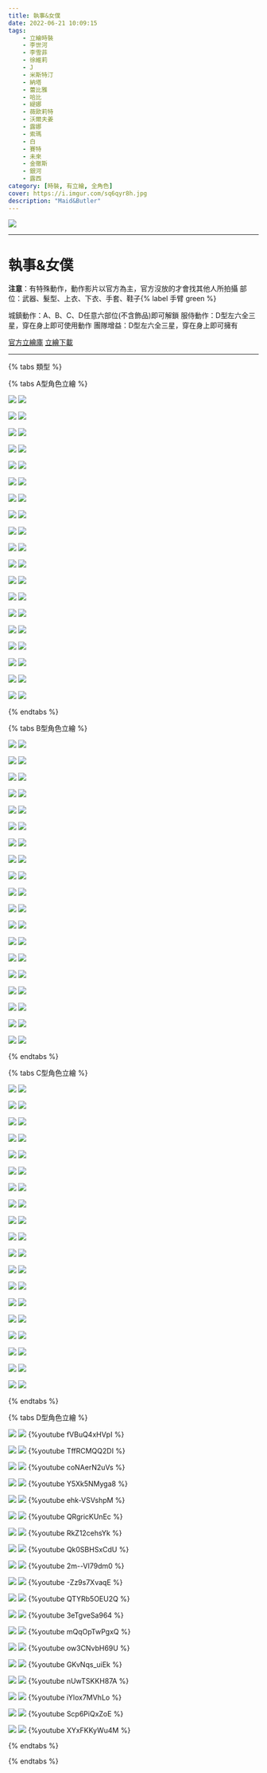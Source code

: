```yaml
---
title: 執事&女僕
date: 2022-06-21 10:09:15
tags:
    - 立繪時裝
    - 李世河
    - 李雪菲
    - 徐維莉
    - J
    - 米斯特汀
    - 納塔
    - 蕾比雅
    - 哈比
    - 緹娜
    - 薇歐莉特
    - 沃爾夫姜
    - 露娜
    - 索瑪
    - 白
    - 賽特
    - 未來
    - 金徹斯
    - 銀河
    - 露西
category: [時裝, 有立繪, 全角色]
cover: https://i.imgur.com/sq6qyr8h.jpg
description: "Maid&Butler"
---
```


[![](https://i.imgur.com/sq6qyr8h.jpg)](https://i.imgur.com/sq6qyr8.jpg)

---
# 執事&女僕

**注意**：有特殊動作，動作影片以官方為主，官方沒放的才會找其他人所拍攝
部位：武器、髮型、上衣、下衣、手套、鞋子{% label 手臂 green %}

城鎮動作：A、B、C、D任意六部位(不含飾品)即可解鎖
服侍動作：D型左六全三星，穿在身上即可使用動作
團隊增益：D型左六全三星，穿在身上即可擁有

[官方立繪庫](https://closers.nexon.com/Pds/FanSiteKit)
[立繪下載](https://closers.vod.nexoncdn.co.kr/site/fansitekit/Closers_FansiteKit_HouseKeeper_026poe.zip)

---

{% tabs 類型 %}
<!-- tab A型-->
{% tabs A型角色立繪 %}
<!-- tab 李世河(Seha)-->
[![](https://i.imgur.com/ysdBoomh.jpg)](https://i.imgur.com/ysdBoom.jpg)
[![](https://i.imgur.com/hlDj4j1h.png)](https://i.imgur.com/hlDj4j1.png)
<!-- endtab -->
<!-- tab 李雪菲(Seulbi)-->
[![](https://i.imgur.com/MEcKr8Ih.jpg)](https://i.imgur.com/MEcKr8I.jpg)
[![](https://i.imgur.com/FXpSBnVh.png)](https://i.imgur.com/FXpSBnV.png)
<!-- endtab -->
<!-- tab 徐維莉(Yuri)-->
[![](https://i.imgur.com/QtzmJDDh.jpg)](https://i.imgur.com/QtzmJDD.jpg)
[![](https://i.imgur.com/q2z5dSJh.png)](https://i.imgur.com/q2z5dSJ.png)
<!-- endtab -->
<!-- tab J-->
[![](https://i.imgur.com/OiXwhOxh.jpg)](https://i.imgur.com/OiXwhOx.jpg)
[![](https://i.imgur.com/fPqARe2h.png)](https://i.imgur.com/fPqARe2.png)
<!-- endtab -->
<!-- tab 米斯特汀(Tein)-->
[![](https://i.imgur.com/1j6FWWlh.jpg)](https://i.imgur.com/1j6FWWl.jpg)
[![](https://i.imgur.com/ywb04DHh.png)](https://i.imgur.com/ywb04DH.png)
<!-- endtab -->
<!-- tab 納塔(Nata)-->
[![](https://i.imgur.com/l7Mz5Emh.jpg)](https://i.imgur.com/l7Mz5Em.jpg)
[![](https://i.imgur.com/J0FtRdOh.png)](https://i.imgur.com/J0FtRdO.png)
<!-- endtab -->
<!-- tab 蕾比雅(Levia)-->
[![](https://i.imgur.com/t2MV5IHh.jpg)](https://i.imgur.com/t2MV5IH.jpg)
[![](https://i.imgur.com/miFV1NDh.png)](https://i.imgur.com/miFV1ND.png)
<!-- endtab -->
<!-- tab 哈比(Harpy)-->
[![](https://i.imgur.com/jj3UnX8h.jpg)](https://i.imgur.com/jj3UnX8.jpg)
[![](https://i.imgur.com/UIUVlMQh.png)](https://i.imgur.com/UIUVlMQ.png)
<!-- endtab -->
<!-- tab 緹娜(Tina)-->
[![](https://i.imgur.com/LjxIWohh.jpg)](https://i.imgur.com/LjxIWoh.jpg)
[![](https://i.imgur.com/6njxseFh.png)](https://i.imgur.com/6njxseF.png)
<!-- endtab -->
<!-- tab 薇歐莉特(Violet)-->
[![](https://i.imgur.com/CIiJuwDh.jpg)](https://i.imgur.com/CIiJuwD.jpg)
[![](https://i.imgur.com/YDAGFRlh.png)](https://i.imgur.com/YDAGFRl.png)
<!-- endtab -->
<!-- tab 沃爾夫姜(Wolfgang)-->
[![](https://i.imgur.com/gbg1hfRh.jpg)](https://i.imgur.com/gbg1hfR.jpg)
[![](https://i.imgur.com/ZivUGi2h.png)](https://i.imgur.com/ZivUGi2.png)
<!-- endtab -->
<!-- tab 露娜(Luna)-->
[![](https://i.imgur.com/9Rr6J0bh.jpg)](https://i.imgur.com/9Rr6J0b.jpg)
[![](https://i.imgur.com/JacXafhh.png)](https://i.imgur.com/JacXafh.png)
<!-- endtab -->
<!-- tab 索瑪(Soma)-->
[![](https://i.imgur.com/s1zw7nZh.jpg)](https://i.imgur.com/s1zw7nZ.jpg)
[![](https://i.imgur.com/a26AsVUh.png)](https://i.imgur.com/a26AsVU.png)
<!-- endtab -->
<!-- tab 白(Bai)-->
[![](https://i.imgur.com/rmzVcf4h.jpg)](https://i.imgur.com/rmzVcf4.jpg)
[![](https://i.imgur.com/uuizngFh.png)](https://i.imgur.com/uuizngF.png)
<!-- endtab -->
<!-- tab 賽特(Seth)-->
[![](https://i.imgur.com/kdQAWrMh.jpg)](https://i.imgur.com/kdQAWrM.jpg)
[![](https://i.imgur.com/IKXPzjFh.png)](https://i.imgur.com/IKXPzjF.png)
<!-- endtab -->
<!-- tab 未來(Mirae)-->
[![](https://i.imgur.com/EnaUMihh.jpg)](https://i.imgur.com/EnaUMih.jpg)
[![](https://i.imgur.com/LX0AGLEh.png)](https://i.imgur.com/LX0AGLE.png)
<!-- endtab -->
<!-- tab 徹斯(Chulsoo)-->
[![](https://i.imgur.com/0KQ2NT5h.jpg)](https://i.imgur.com/0KQ2NT5.jpg)
[![](https://i.imgur.com/nYBGD1sh.png)](https://i.imgur.com/nYBGD1s.png)
<!-- endtab -->
<!-- tab 銀河(Eunha)-->
[![](https://i.imgur.com/H4Oma39h.jpg)](https://i.imgur.com/H4Oma39.jpg)
[![](https://i.imgur.com/jNCDJoLh.png)](https://i.imgur.com/jNCDJoL.png)
<!-- endtab -->
<!-- tab 露西(Lucy)-->
[![](https://i.imgur.com/1yn491Ah.jpg)](https://i.imgur.com/1yn491A.jpg)
[![](https://i.imgur.com/efpqxRHh.png)](https://i.imgur.com/efpqxRH.png)
<!-- endtab -->
{% endtabs %}
<!-- endtab -->

<!-- tab B型-->
{% tabs B型角色立繪 %}
<!-- tab 李世河(Seha)-->
[![](https://i.imgur.com/QAxxDmnh.jpg)](https://i.imgur.com/QAxxDmn.jpg)
[![](https://i.imgur.com/AGnDK3Eh.png)](https://i.imgur.com/AGnDK3E.png)
<!-- endtab -->
<!-- tab 李雪菲(Seulbi)-->
[![](https://i.imgur.com/q2g51zLh.jpg)](https://i.imgur.com/q2g51zL.jpg)
[![](https://i.imgur.com/q1jnMsch.png)](https://i.imgur.com/q1jnMsc.png)
<!-- endtab -->
<!-- tab 徐維莉(Yuri)-->
[![](https://i.imgur.com/dq15hWRh.jpg)](https://i.imgur.com/dq15hWR.jpg)
[![](https://i.imgur.com/nnB7EoDh.png)](https://i.imgur.com/nnB7EoD.png)
<!-- endtab -->
<!-- tab J-->
[![](https://i.imgur.com/1HPlLohh.jpg)](https://i.imgur.com/1HPlLoh.jpg)
[![](https://i.imgur.com/x6hVAfPh.png)](https://i.imgur.com/x6hVAfP.png)
<!-- endtab -->
<!-- tab 米斯特汀(Tein)-->
[![](https://i.imgur.com/6Gd3oEhh.jpg)](https://i.imgur.com/6Gd3oEh.jpg)
[![](https://i.imgur.com/5N32hD0h.png)](https://i.imgur.com/5N32hD0.png)
<!-- endtab -->
<!-- tab 納塔(Nata)-->
[![](https://i.imgur.com/gwYwpExh.jpg)](https://i.imgur.com/gwYwpEx.jpg)
[![](https://i.imgur.com/SsdoYAOh.png)](https://i.imgur.com/SsdoYAO.png)
<!-- endtab -->
<!-- tab 蕾比雅(Levia)-->
[![](https://i.imgur.com/UsoTuDKh.jpg)](https://i.imgur.com/UsoTuDK.jpg)
[![](https://i.imgur.com/nv3Qv3Eh.png)](https://i.imgur.com/nv3Qv3E.png)
<!-- endtab -->
<!-- tab 哈比(Harpy)-->
[![](https://i.imgur.com/xM5ugSBh.jpg)](https://i.imgur.com/xM5ugSB.jpg)
[![](https://i.imgur.com/uxaWxtSh.png)](https://i.imgur.com/uxaWxtS.png)
<!-- endtab -->
<!-- tab 緹娜(Tina)-->
[![](https://i.imgur.com/B3wK69Gh.jpg)](https://i.imgur.com/B3wK69G.jpg)
[![](https://i.imgur.com/8IVaE2lh.png)](https://i.imgur.com/8IVaE2l.png)
<!-- endtab -->
<!-- tab 薇歐莉特(Violet)-->
[![](https://i.imgur.com/4nVao5hh.jpg)](https://i.imgur.com/4nVao5h.jpg)
[![](https://i.imgur.com/TNruhK1h.png)](https://i.imgur.com/TNruhK1.png)
<!-- endtab -->
<!-- tab 沃爾夫姜(Wolfgang)-->
[![](https://i.imgur.com/5k00Tn5h.jpg)](https://i.imgur.com/5k00Tn5.jpg)
[![](https://i.imgur.com/HXGm9Bxh.png)](https://i.imgur.com/HXGm9Bx.png)
<!-- endtab -->
<!-- tab 露娜(Luna)-->
[![](https://i.imgur.com/cUoJooWh.jpg)](https://i.imgur.com/cUoJooW.jpg)
[![](https://i.imgur.com/u2MMLD1h.png)](https://i.imgur.com/u2MMLD1.png)
<!-- endtab -->
<!-- tab 索瑪(Soma)-->
[![](https://i.imgur.com/hCCjtROh.jpg)](https://i.imgur.com/hCCjtRO.jpg)
[![](https://i.imgur.com/9Dxwyjlh.png)](https://i.imgur.com/9Dxwyjl.png)
<!-- endtab -->
<!-- tab 白(Bai)-->
[![](https://i.imgur.com/coiDPmrh.jpg)](https://i.imgur.com/coiDPmr.jpg)
[![](https://i.imgur.com/aTFAtqQh.png)](https://i.imgur.com/aTFAtqQ.png)
<!-- endtab -->
<!-- tab 賽特(Seth)-->
[![](https://i.imgur.com/A6l6eiJh.jpg)](https://i.imgur.com/A6l6eiJ.jpg)
[![](https://i.imgur.com/5vT7pQRh.png)](https://i.imgur.com/5vT7pQR.png)
<!-- endtab -->
<!-- tab 未來(Mirae)-->
[![](https://i.imgur.com/79kToHsh.jpg)](https://i.imgur.com/79kToHs.jpg)
[![](https://i.imgur.com/wt0jeYWh.png)](https://i.imgur.com/wt0jeYW.png)
<!-- endtab -->
<!-- tab 徹斯(Chulsoo)-->
[![](https://i.imgur.com/qLntPpmh.jpg)](https://i.imgur.com/qLntPpm.jpg)
[![](https://i.imgur.com/sjbwxPoh.png)](https://i.imgur.com/sjbwxPo.png)
<!-- endtab -->
<!-- tab 銀河(Eunha)-->
[![](https://i.imgur.com/jp6EL24h.jpg)](https://i.imgur.com/jp6EL24.jpg)
[![](https://i.imgur.com/F48yniFh.png)](https://i.imgur.com/F48yniF.png)
<!-- endtab -->
<!-- tab 露西(Lucy)-->
[![](https://i.imgur.com/Ht44DMJh.jpg)](https://i.imgur.com/Ht44DMJ.jpg)
[![](https://i.imgur.com/i1ccGtDh.png)](https://i.imgur.com/i1ccGtD.png)
<!-- endtab -->
{% endtabs %}
<!-- endtab -->

<!-- tab C型-->
{% tabs C型角色立繪 %}
<!-- tab 李世河(Seha)-->
[![](https://i.imgur.com/kaVRBMIh.jpg)](https://i.imgur.com/kaVRBMI.jpg)
[![](https://i.imgur.com/QhLMQuJh.png)](https://i.imgur.com/QhLMQuJ.png)
<!-- endtab -->
<!-- tab 李雪菲(Seulbi)-->
[![](https://i.imgur.com/LhGaH4Ph.jpg)](https://i.imgur.com/LhGaH4P.jpg)
[![](https://i.imgur.com/ktKwJ1yh.png)](https://i.imgur.com/ktKwJ1y.png)
<!-- endtab -->
<!-- tab 徐維莉(Yuri)-->
[![](https://i.imgur.com/hTBLF2Sh.jpg)](https://i.imgur.com/hTBLF2S.jpg)
[![](https://i.imgur.com/gROMeDVh.png)](https://i.imgur.com/gROMeDV.png)
<!-- endtab -->
<!-- tab J-->
[![](https://i.imgur.com/9RF3pqIh.jpg)](https://i.imgur.com/9RF3pqI.jpg)
[![](https://i.imgur.com/k0GdF2Ch.png)](https://i.imgur.com/k0GdF2C.png)
<!-- endtab -->
<!-- tab 米斯特汀(Tein)-->
[![](https://i.imgur.com/05T15T4h.jpg)](https://i.imgur.com/05T15T4.jpg)
[![](https://i.imgur.com/zSVzwZjh.png)](https://i.imgur.com/zSVzwZj.png)
<!-- endtab -->
<!-- tab 納塔(Nata)-->
[![](https://i.imgur.com/X1sTE9Gh.jpg)](https://i.imgur.com/X1sTE9G.jpg)
[![](https://i.imgur.com/R1nzHSrh.png)](https://i.imgur.com/R1nzHSr.png)
<!-- endtab -->
<!-- tab 蕾比雅(Levia)-->
[![](https://i.imgur.com/Jviq2Wkh.jpg)](https://i.imgur.com/Jviq2Wk.jpg)
[![](https://i.imgur.com/QZqR4mAh.png)](https://i.imgur.com/QZqR4mA.png)
<!-- endtab -->
<!-- tab 哈比(Harpy)-->
[![](https://i.imgur.com/MNC7qBKh.jpg)](https://i.imgur.com/MNC7qBK.jpg)
[![](https://i.imgur.com/lzSomsph.png)](https://i.imgur.com/lzSomsp.png)
<!-- endtab -->
<!-- tab 緹娜(Tina)-->
[![](https://i.imgur.com/tgOWrFXh.jpg)](https://i.imgur.com/tgOWrFX.jpg)
[![](https://i.imgur.com/ZPS52s2h.png)](https://i.imgur.com/ZPS52s2.png)
<!-- endtab -->
<!-- tab 薇歐莉特(Violet)-->
[![](https://i.imgur.com/IDCOtDLh.jpg)](https://i.imgur.com/IDCOtDL.jpg)
[![](https://i.imgur.com/nj2sADlh.png)](https://i.imgur.com/nj2sADl.png)
<!-- endtab -->
<!-- tab 沃爾夫姜(Wolfgang)-->
[![](https://i.imgur.com/p5EDHNBh.jpg)](https://i.imgur.com/p5EDHNB.jpg)
[![](https://i.imgur.com/ONAzdp1h.png)](https://i.imgur.com/ONAzdp1.png)
<!-- endtab -->
<!-- tab 露娜(Luna)-->
[![](https://i.imgur.com/23BXRUth.jpg)](https://i.imgur.com/23BXRUt.jpg)
[![](https://i.imgur.com/3jsYvSGh.png)](https://i.imgur.com/3jsYvSG.png)
<!-- endtab -->
<!-- tab 索瑪(Soma)-->
[![](https://i.imgur.com/MHOQ8F0h.jpg)](https://i.imgur.com/MHOQ8F0.jpg)
[![](https://i.imgur.com/JcXB5Y7h.png)](https://i.imgur.com/JcXB5Y7.png)
<!-- endtab -->
<!-- tab 白(Bai)-->
[![](https://i.imgur.com/QLhBYoAh.jpg)](https://i.imgur.com/QLhBYoA.jpg)
[![](https://i.imgur.com/A0OGHfOh.png)](https://i.imgur.com/A0OGHfO.png)
<!-- endtab -->
<!-- tab 賽特(Seth)-->
[![](https://i.imgur.com/anca9D6h.jpg)](https://i.imgur.com/anca9D6.jpg)
[![](https://i.imgur.com/3i0duYhh.png)](https://i.imgur.com/3i0duYh.png)
<!-- endtab -->
<!-- tab 未來(Mirae)-->
[![](https://i.imgur.com/tllK7Vjh.jpg)](https://i.imgur.com/tllK7Vj.jpg)
[![](https://i.imgur.com/AshgqRPh.png)](https://i.imgur.com/AshgqRP.png)
<!-- endtab -->
<!-- tab 徹斯(Chulsoo)-->
[![](https://i.imgur.com/YSB4lJDh.jpg)](https://i.imgur.com/YSB4lJD.jpg)
[![](https://i.imgur.com/abdZ1b5h.png)](https://i.imgur.com/abdZ1b5.png)
<!-- endtab -->
<!-- tab 銀河(Eunha)-->
[![](https://i.imgur.com/6ybuSbGh.jpg)](https://i.imgur.com/6ybuSbG.jpg)
[![](https://i.imgur.com/FocTUbrh.png)](https://i.imgur.com/FocTUbr.png)
<!-- endtab -->
<!-- tab 露西(Lucy)-->
[![](https://i.imgur.com/HYRPnd9h.jpg)](https://i.imgur.com/HYRPnd9.jpg)
[![](https://i.imgur.com/WdfWFmsh.png)](https://i.imgur.com/WdfWFms.png)
<!-- endtab -->
{% endtabs %}
<!-- endtab -->

<!-- tab D型(包含動作展示) -->
{% tabs D型角色立繪 %}
<!-- tab 李世河(Seha)-->
[![](https://i.imgur.com/AnzBe95h.jpg)](https://i.imgur.com/AnzBe95.jpg)
[![](https://i.imgur.com/PdfAtPEh.png)](https://i.imgur.com/PdfAtPE.png)
{%youtube fVBuQ4xHVpI %}
<!-- endtab -->
<!-- tab 李雪菲(Seulbi)-->
[![](https://i.imgur.com/BpprJvkh.jpg)](https://i.imgur.com/BpprJvk.jpg)
[![](https://i.imgur.com/28Acqrkh.png)](https://i.imgur.com/28Acqrk.png)
{%youtube TffRCMQQ2DI %}
<!-- endtab -->
<!-- tab 徐維莉(Yuri)-->
[![](https://i.imgur.com/RW8ydGFh.jpg)](https://i.imgur.com/RW8ydGF.jpg)
[![](https://i.imgur.com/CsurNsah.png)](https://i.imgur.com/CsurNsa.png)
{%youtube coNAerN2uVs %}
<!-- endtab -->
<!-- tab J-->
[![](https://i.imgur.com/d9yJrdnh.jpg)](https://i.imgur.com/d9yJrdn.jpg)
[![](https://i.imgur.com/GiETh8Wh.png)](https://i.imgur.com/GiETh8W.png)
{%youtube Y5Xk5NMyga8 %}
<!-- endtab -->
<!-- tab 米斯特汀(Tein)-->
[![](https://i.imgur.com/GoNLngWh.jpg)](https://i.imgur.com/GoNLngW.jpg)
[![](https://i.imgur.com/vi3MfFUh.png)](https://i.imgur.com/vi3MfFU.png)
{%youtube ehk-VSVshpM %}
<!-- endtab -->
<!-- tab 納塔(Nata)-->
[![](https://i.imgur.com/mqxEQ7ah.jpg)](https://i.imgur.com/mqxEQ7a.jpg)
[![](https://i.imgur.com/y885Odxh.png)](https://i.imgur.com/y885Odx.png)
{%youtube QRgricKUnEc %}
<!-- endtab -->
<!-- tab 蕾比雅(Levia)-->
[![](https://i.imgur.com/sJoO6Rih.jpg)](https://i.imgur.com/sJoO6Ri.jpg)
[![](https://i.imgur.com/iyV4D6ah.png)](https://i.imgur.com/iyV4D6a.png)
{%youtube RkZ12cehsYk %}
<!-- endtab -->
<!-- tab 哈比(Harpy)-->
[![](https://i.imgur.com/N3NjQnxh.jpg)](https://i.imgur.com/N3NjQnx.jpg)
[![](https://i.imgur.com/uU5uWRPh.png)](https://i.imgur.com/uU5uWRP.png)
{%youtube Qk0SBHSxCdU %}
<!-- endtab -->
<!-- tab 緹娜(Tina)-->
[![](https://i.imgur.com/aBuZ0WMh.jpg)](https://i.imgur.com/aBuZ0WM.jpg)
[![](https://i.imgur.com/QaVxkJ3h.png)](https://i.imgur.com/QaVxkJ3.png)
{%youtube 2m--VI79dm0 %}
<!-- endtab -->
<!-- tab 薇歐莉特(Violet)-->
[![](https://i.imgur.com/wWsbpdHh.jpg)](https://i.imgur.com/wWsbpdH.jpg)
[![](https://i.imgur.com/kDPNsSZh.png)](https://i.imgur.com/kDPNsSZ.png)
{%youtube -Zz9s7XvaqE %}
<!-- endtab -->
<!-- tab 沃爾夫姜(Wolfgang)-->
[![](https://i.imgur.com/qE0qLiYh.jpg)](https://i.imgur.com/qE0qLiY.jpg)
[![](https://i.imgur.com/4Ct1jBRh.png)](https://i.imgur.com/4Ct1jBR.png)
{%youtube QTYRb5OEU2Q %}
<!-- endtab -->
<!-- tab 露娜(Luna)-->
[![](https://i.imgur.com/GaEklvMh.jpg)](https://i.imgur.com/GaEklvM.jpg)
[![](https://i.imgur.com/m4s7SCAh.png)](https://i.imgur.com/m4s7SCA.png)
{%youtube 3eTgveSa964 %}
<!-- endtab -->
<!-- tab 索瑪(Soma)-->
[![](https://i.imgur.com/3fSiYVXh.jpg)](https://i.imgur.com/3fSiYVX.jpg)
[![](https://i.imgur.com/UbQ30Izh.png)](https://i.imgur.com/UbQ30Iz.png)
{%youtube mQqOpTwPgxQ %}
<!-- endtab -->
<!-- tab 白(Bai)-->
[![](https://i.imgur.com/0jPjmiLh.jpg)](https://i.imgur.com/0jPjmiL.jpg)
[![](https://i.imgur.com/Osesw6rh.png)](https://i.imgur.com/Osesw6r.png)
{%youtube ow3CNvbH69U %}
<!-- endtab -->
<!-- tab 賽特(Seth)-->
[![](https://i.imgur.com/iLDWYPoh.jpg)](https://i.imgur.com/iLDWYPo.jpg)
[![](https://i.imgur.com/8uMgnIGh.png)](https://i.imgur.com/8uMgnIG.png)
{%youtube GKvNqs_uiEk %}
<!-- endtab -->
<!-- tab 未來(Mirae)-->
[![](https://i.imgur.com/h8Cl9Buh.jpg)](https://i.imgur.com/h8Cl9Bu.jpg)
[![](https://i.imgur.com/Z28eqm2h.png)](https://i.imgur.com/Z28eqm2.png)
{%youtube nUwTSKKH87A %}
<!-- endtab -->
<!-- tab 徹斯(Chulsoo)-->
[![](https://i.imgur.com/xiVvvjUh.jpg)](https://i.imgur.com/xiVvvjU.jpg)
[![](https://i.imgur.com/shdT8PVh.png)](https://i.imgur.com/shdT8PV.png)
{%youtube iYlox7MVhLo %}
<!-- endtab -->
<!-- tab 銀河(Eunha)-->
[![](https://i.imgur.com/SjvW3WUh.jpg)](https://i.imgur.com/SjvW3WU.jpg)
[![](https://i.imgur.com/60f0dubh.png)](https://i.imgur.com/60f0dub.png)
{%youtube Scp6PiQxZoE %}
<!-- endtab -->
<!-- tab 露西(Lucy)-->
[![](https://i.imgur.com/356zMFth.jpg)](https://i.imgur.com/356zMFt.jpg)
[![](https://i.imgur.com/FA4Qis9h.png)](https://i.imgur.com/FA4Qis9.png)
{%youtube XYxFKKyWu4M %}
<!-- endtab -->
{% endtabs %}
<!-- endtab -->

{% endtabs %}
